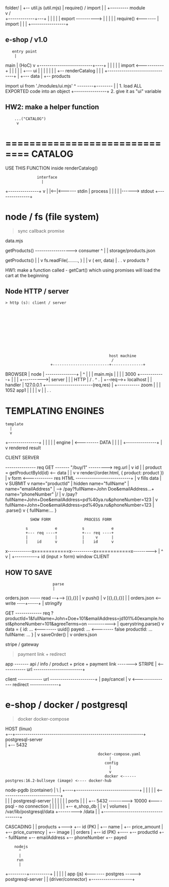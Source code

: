 



folder/
  |
  +-- util.js (util.mjs)
        |
      require() / import
        |
        |       +--------- module  
        v      /   
+-------------+---+
|                 |
|                 |
|      export ---------->
|                 |
|                 |
|      require() <-------
|      import     |
|                 |
+-----------------+










## e-shop / v1.0



       entry point
        |
   main |
  (HoC) v
+--------------------------+----+
|                               |
|                               |
|                  import    <-----------+
|                               |        |
|                               |        +--- ui
|                               |        |     |
|                               |        |     +-- renderCatalog
|                               |        |
+-------------------------------+        |
                                         +--- data
                                               |
                                               +-- products







import ui from './modules/ui.mjs'
       ^        --------+--------
       |                |  1. load ALL EXPORTED code into an object
       +----------------+  2. give it as "ui" variable










## HW2: make a helper function
        ...("CATALOG")
         v
==============================
CATALOG
==============================

USE THIS FUNCTION inside renderCatalog()






                  interface
                    |
+---------------+   v
|               |<--|<------ stdin
|    process    |   |
|               |   |------> stdout
+---------------+















# node / fs (file system)
  > sync
  > callback
  > promise



data.mjs

  getProducts() ------------------> consumer
   ^
   |
   |
  storage/products.json







  getProducts()
   |
   |
   v
  fs.readFile(........,   )
                        |
                        |
                        v
                      ( err, data)
                        |
                        .
                        .
                        v
                      products ?













HW1: make a function called - getCart()
     which using promises will load the cart at the beginning













## Node HTTP / server
    > http (s): client / server











                                                  host machine
                                                   /
                        +-------------------------+--------------+
 BROWSER                |                       node             |
---------------+        |                         ^              |
               |        |                main.mjs |              |
               |        |    3000       +------------+           |
               |        |   +---------->| server     |           |
               | HTTP   |  /            .     ^      .           |
               +--req-->+  localhost          |                  |  handler
                        |  127.0.0.1          +-----------------------(req,res)
                        | +----------- zoom                      |          |
                        |    1052      app1                      |          |
                        |                                        |          v
                        |                                        |
                        .                                        .







                        










# TEMPLATING ENGINES



    template
      |
      v
+---------------+
|               |
|               |
|   engine      | <--------- DATA
|               |
|               |
+---------------+
      |
      v
    rendered result












CLIENT                                                SERVER

  --------------- req GET ------- "/buy/1" ---------> reg.url
                                                        |
                                                        v
                                                        id
                                                        |
                                                        |   product = getProductById(id) <-- data
                                                        |     |
                                                        v     v
                                      render(/order.html, { product: product })
                                                        |
                                                        v
form  <------------ res HTML ---------------------------+
|
v
fills data
|
v
SUBMIT
v
name="productId"      | hidden
name="fullName"       |\
name="emailAddress"   |  --> /pay?fullName=John Doe&emailAddress...+
name="phoneNumber"    |/                                           |
                                                                   v
                                        /pay?fullName=John+Doe&emailAddress=pd%40ya.ru&phoneNumber=123
                                            |
                                            v
                                        fullName=John+Doe&emailAddress=pd%40ya.ru&phoneNumber=123
                                            |
                                            .parse()
                                            v
                                            {
                                              fullName:...
                                            }








               SHOW FORM               PROCESS FORM

             s            e           s            e
             +--- req ----+           +--- req ----+
             |            |           |     v      |
             |    id      v           |    id      v
x------------x============x-----------x============x--------->
                          |           ^
                          v           |
                          +-----------+
                        id (input > form)
                              window
                              CLIENT












HOW TO SAVE
------------------
                         parse
                         |
orders.json ----- read --+--> [{},{}]
                                |
                                v
                                push()
                                |
                                v
                                [{},{},{}]
                                |
                                |
orders.json <-- write ----+-----+
                          |
                         stringify






GET ------------- req ?productId=1&fullName=John+Doe+101&emailAddress=jd101%40example.host&phoneNumber=101&agreeTerms=on ----------->
                             |
                            querystring.parse()
                             v
                            data = {
                              id: ...       <-------- uuid()
                              payed: ...    <-------- false
                              productId: ...
                              fullName: ...
                            }
                              |
                              v
                            saveOrder()
                              |
                              v
                            orders.json













stripe / gateway

  > payment link + redirect





  app ------- api / info / product + price + payment link -------> STRIPE
                                               |
     <------------ url ------------------------+
     
  client ------------ url ----------------------+
                                                |
                                              pay/cancel
                                                |
                                                v
        <--------------- redirect --------------+










# e-shop / docker / postgresql
  > docker
  > docker-compose



HOST (linux)
  \
+--+---------------------------------------------------------------+
   postgresql-server                
                |
                +-- 5432


                                             docker-compose.yaml
                                                  |
                                                config
                                                  |
                                                  v
                                                docker <------ postgres:16.2-bullseye (image) <---- docker-hub
  node-pgdb (container)                           |
      \                                           |
  +----+-------------------------------+          |
  |                                    |          |
  |                 <-----------------------------+  
  |                                    |
  |       postgresql-server            |
  |       |    |        |              | ports
  |       |    |        +-- 5432 ---------> 10000 <---- psql - no connection
  |       |    |                       |
  |       |    +-- e_shop_db           |
  |       v                            | volumes
  |  /var/lib/postgresql/data   +---------> /data
  |                                    |
  +------------------------------------+














  CASCADING
      |
      |   products
      +---> +-- id    (PK)
      |     +-- name
      |     +-- price_amount
      |     +-- price_currency
      |     +-- image
      |
      |   orders
      |     +-- id      (PK)
      +---- +-- productId
            +-- fullName
            +-- emailAddress
            +-- phoneNumber
            +-- payed









        nodejs
          ^
          |
         run
          |
+---------+----------+
|                    |
|                    |
|   app (js)         <------- postgres -----> postgresql-server
|                    |      (driver/connector)
+--------------------+

